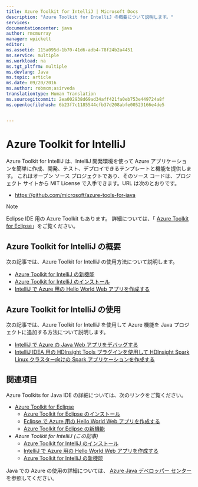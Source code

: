 ```yaml
---
title: Azure Toolkit for IntelliJ | Microsoft Docs
description: "Azure Toolkit for IntelliJ の概要について説明します。"
services: 
documentationcenter: java
author: rmcmurray
manager: wpickett
editor: 
ms.assetid: 115a095d-1b70-41d6-adb4-78f24b2a4451
ms.service: multiple
ms.workload: na
ms.tgt_pltfrm: multiple
ms.devlang: Java
ms.topic: article
ms.date: 09/20/2016
ms.author: robmcm;asirveda
translationtype: Human Translation
ms.sourcegitcommit: 2ea002938d69ad34aff421fa0eb753e449724a8f
ms.openlocfilehash: 6b23f7c1185544cfb37d208abfe00523166e4de5


---
```

# <a name="azure-toolkit-for-intellij"></a>Azure Toolkit for IntelliJ
Azure Toolkit for IntelliJ は、IntelliJ 開発環境を使って Azure アプリケーションを簡単に作成、開発、テスト、デプロイできるテンプレートと機能を提供します。 これはオープン ソース プロジェクトであり、そのソース コードは、プロジェクト サイトから MIT License で入手できます。URL は次のとおりです。

* <https://github.com/microsoft/azure-tools-for-java>

> [!NOTE]
> Eclipse IDE 用の Azure Toolkit もあります。 詳細については、「 [Azure Toolkit for Eclipse]」をご覧ください。
> 
> 

## <a name="getting-started-with-the-azure-toolkit-for-intellij"></a>Azure Toolkit for IntelliJ の概要
次の記事では、Azure Toolkit for IntelliJ の使用方法について説明します。

* [Azure Toolkit for IntelliJ の新機能]
* [Azure Toolkit for IntelliJ のインストール]
* [IntelliJ で Azure 用の Hello World Web アプリを作成する]

## <a name="using-the-azure-toolkit-for-intellij"></a>Azure Toolkit for IntelliJ の使用
次の記事では、Azure Toolkit for IntelliJ を使用して Azure 機能を Java プロジェクトに追加する方法について説明します。

* [IntelliJ で Azure の Java Web アプリをデバッグする]
* [IntelliJ IDEA 用の HDInsight Tools プラグインを使用して HDInsight Spark Linux クラスター向けの Spark アプリケーションを作成する][IntelliJ 用の HDInsight Tools プラグイン]

## <a name="see-also"></a>関連項目
Azure Toolkits for Java IDE の詳細については、次のリンクをご覧ください。

* [Azure Toolkit for Eclipse]
  * [Azure Toolkit for Eclipse のインストール]
  * [Eclipse で Azure 用の Hello World Web アプリを作成する]
  * [Azure Toolkit for Eclipse の新機能]
* *Azure Toolkit for IntelliJ (この記事)*
  * [Azure Toolkit for IntelliJ のインストール]
  * [IntelliJ で Azure 用の Hello World Web アプリを作成する]
  * [Azure Toolkit for IntelliJ の新機能]

Java での Azure の使用の詳細については、 [Azure Java デベロッパー センター]を参照してください。

<!-- URL List -->

[Azure Toolkit for Eclipse]: ./azure-toolkit-for-eclipse.md
[Azure Toolkit for IntelliJ]: ./azure-toolkit-for-intellij.md
[Eclipse で Azure 用の Hello World Web アプリを作成する]: ./app-service-web/app-service-web-eclipse-create-hello-world-web-app.md
[IntelliJ で Azure 用の Hello World Web アプリを作成する]: ./app-service-web/app-service-web-intellij-create-hello-world-web-app.md
[Azure Toolkit for Eclipse のインストール]: ./azure-toolkit-for-eclipse-installation.md
[Azure Toolkit for IntelliJ のインストール]: ./azure-toolkit-for-intellij-installation.md
[Azure Toolkit for Eclipse の新機能]: ./azure-toolkit-for-eclipse-whats-new.md
[Azure Toolkit for IntelliJ の新機能]: ./azure-toolkit-for-intellij-whats-new.md

[Azure Java デベロッパー センター]: https://azure.microsoft.com/develop/java/

[IntelliJ で Azure の Java Web アプリをデバッグする]: ./app-service-web/app-service-web-debug-java-web-app-in-intellij.md
[IntelliJ 用の HDInsight Tools プラグイン]: ./hdinsight/hdinsight-apache-spark-intellij-tool-plugin.md



<!--HONumber=Nov16_HO3-->


